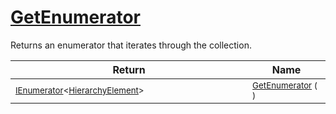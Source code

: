 # [GetEnumerator](./HierarchyElement-100664016.md)

Returns an enumerator that iterates through the collection.

| Return | Name | 
| --- | --- | 
| <sub>[IEnumerator](https://docs.microsoft.com/en-us/dotnet/api/System.Collections.Generic.IEnumerator-1)\<[HierarchyElement](./../HierarchyElement.md)></sub><img width=200/>| <sub>[GetEnumerator](./HierarchyElement-100664016.md) (  )</sub>| <br>


